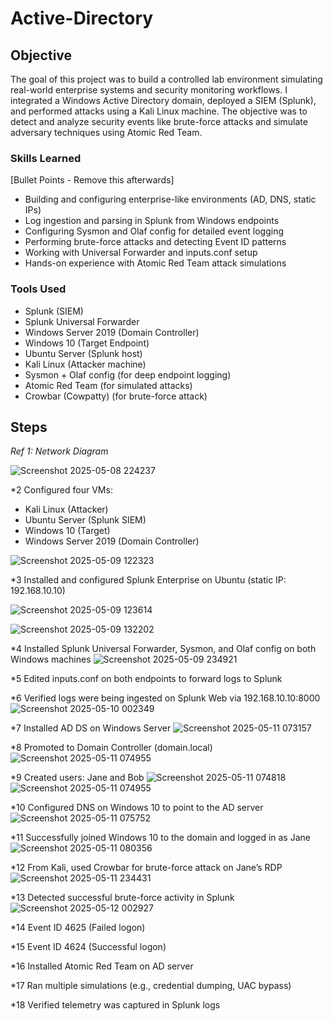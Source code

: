 # Active-Directory

## Objective
The goal of this project was to build a controlled lab environment simulating real-world enterprise systems and security monitoring workflows. I integrated a Windows Active Directory domain, deployed a SIEM (Splunk), and performed attacks using a Kali Linux machine. The objective was to detect and analyze security events like brute-force attacks and simulate adversary techniques using Atomic Red Team.

### Skills Learned
[Bullet Points - Remove this afterwards]

- Building and configuring enterprise-like environments (AD, DNS, static IPs)
- Log ingestion and parsing in Splunk from Windows endpoints
- Configuring Sysmon and Olaf config for detailed event logging
- Performing brute-force attacks and detecting Event ID patterns
- Working with Universal Forwarder and inputs.conf setup
- Hands-on experience with Atomic Red Team attack simulations

### Tools Used
- Splunk (SIEM)
- Splunk Universal Forwarder
- Windows Server 2019 (Domain Controller)
- Windows 10 (Target Endpoint)
- Ubuntu Server (Splunk host)
- Kali Linux (Attacker machine)
- Sysmon + Olaf config (for deep endpoint logging)
- Atomic Red Team (for simulated attacks)
- Crowbar (Cowpatty) (for brute-force attack)

## Steps
*Ref 1: Network Diagram*


![Screenshot 2025-05-08 224237](https://github.com/user-attachments/assets/1e2632f1-7137-46bf-93c8-bf484eac6929)

*2 Configured four VMs:
- Kali Linux (Attacker)
- Ubuntu Server (Splunk SIEM)
- Windows 10 (Target)
- Windows Server 2019 (Domain Controller)
  
![Screenshot 2025-05-09 122323](https://github.com/user-attachments/assets/7e66b573-9efb-48f6-a394-546c04803e95)



*3 Installed and configured Splunk Enterprise on Ubuntu (static IP: 192.168.10.10)


![Screenshot 2025-05-09 123614](https://github.com/user-attachments/assets/08e0567d-655b-415e-b2d3-89a6c057655e)

![Screenshot 2025-05-09 132202](https://github.com/user-attachments/assets/99f0e5d9-7596-4050-839c-2486267ef3f6)


*4 Installed Splunk Universal Forwarder, Sysmon, and Olaf config on both Windows machines
![Screenshot 2025-05-09 234921](https://github.com/user-attachments/assets/dd7674e9-ecc6-4f9a-a6e0-b8acc5a5e1ad)

*5 Edited inputs.conf on both endpoints to forward logs to Splunk



*6 Verified logs were being ingested on Splunk Web via 192.168.10.10:8000
![Screenshot 2025-05-10 002349](https://github.com/user-attachments/assets/a6afd4fd-d343-4ae1-b81a-903289fded72)



*7 Installed AD DS on Windows Server
![Screenshot 2025-05-11 073157](https://github.com/user-attachments/assets/0d739f31-8d80-48f7-b78c-0ae7e94016a5)

*8 Promoted to Domain Controller (domain.local)
![Screenshot 2025-05-11 074955](https://github.com/user-attachments/assets/c1084b19-3aac-4759-bc10-c0fba674fb1e)

*9 Created users: Jane and Bob
![Screenshot 2025-05-11 074818](https://github.com/user-attachments/assets/e468d87f-d859-42c8-a04c-3f2148e8e7e0)
![Screenshot 2025-05-11 074955](https://github.com/user-attachments/assets/ab2a7214-8415-47bf-8faf-817081f719e6)

*10 Configured DNS on Windows 10 to point to the AD server
![Screenshot 2025-05-11 075752](https://github.com/user-attachments/assets/06e4a5ac-dabb-4028-a696-25ce9657f870)

*11 Successfully joined Windows 10 to the domain and logged in as Jane
![Screenshot 2025-05-11 080356](https://github.com/user-attachments/assets/0b6dae9b-9c00-4d88-a2e3-c1e605b043b8)


*12 From Kali, used Crowbar for brute-force attack on Jane’s RDP
![Screenshot 2025-05-11 234431](https://github.com/user-attachments/assets/023b21c4-5740-46f0-8a60-7ccc5de7ba23)

*13 Detected successful brute-force activity in Splunk
![Screenshot 2025-05-12 002927](https://github.com/user-attachments/assets/d1ad8ceb-392a-4a72-b2d3-728a765ce269)

*14 Event ID 4625 (Failed logon)

*15 Event ID 4624 (Successful logon)

*16 Installed Atomic Red Team on AD server

*17 Ran multiple simulations (e.g., credential dumping, UAC bypass)

*18 Verified telemetry was captured in Splunk logs



